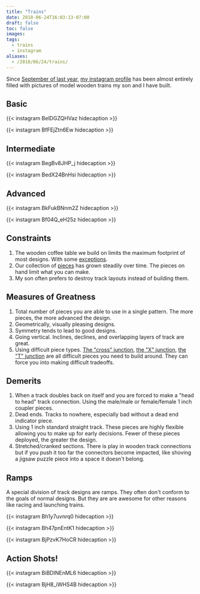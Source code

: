 ```yaml
---
title: "Trains"
date: 2018-06-24T16:03:13-07:00
draft: false
toc: false
images:
tags:
  - trains
  - instagram
aliases:
  - /2018/06/24/trains/
---
```


Since [September of last year](https://www.instagram.com/p/BZHA7rjnu77/), [my instagram profile](https://www.instagram.com/tphummel/) has been almost entirely filled with pictures of model wooden trains my son and I have built.

## Basic


{{< instagram BelDGZQHVaz hidecaption >}}

{{< instagram BfFEjZtn6Ew hidecaption >}}


## Intermediate

{{< instagram BegBv8JHP_j hidecaption >}}

{{< instagram BedX24BnHsi hidecaption >}}


## Advanced

{{< instagram BkFukBNnm2Z hidecaption >}}

{{< instagram Bf04Q_eH25z hidecaption >}}

## Constraints

1. The wooden coffee table we build on limits the maximum footprint of most designs. With some [exceptions](https://www.instagram.com/p/Bgtd4lEn7nx/).
1. Our collection of [pieces](https://www.instagram.com/p/BegAh3OnN8R/) has grown steadily over time. The pieces on hand limit what you can make.
1. My son often prefers to destroy track layouts instead of building them.

## Measures of Greatness

1. Total number of pieces you are able to use in a single pattern. The more pieces, the more advanced the design.
1. Geometrically, visually pleasing designs.
1. Symmetry tends to lead to good designs.
1. Going vertical. Inclines, declines, and overlapping layers of track are great.
1. Using difficult piece types. [The "cross" junction](https://www.instagram.com/p/BfAF3VAHnBS/), [the "X" junction](https://www.instagram.com/p/BfBw9qUHHtT/), [the "T" junction](https://www.instagram.com/p/BkQB9JZHgAL/) are all difficult pieces you need to build around. They can force you into making difficult tradeoffs.

## Demerits

1. When a track doubles back on itself and you are forced to make a "head to head" track connection. Using the male/male or female/female 1 inch coupler pieces.
1. Dead ends. Tracks to nowhere, especially bad without a dead end indicator piece.
1. Using 1 inch standard straight track. These pieces are highly flexible allowing you to make up for early decisions. Fewer of these pieces deployed, the greater the design.
1. Stretched/cranked sections. There is play in wooden track connections but if you push it too far the connectors become impacted, like shoving a jigsaw puzzle piece into a space it doesn't belong.

## Ramps

A special division of track designs are ramps. They often don't conform to the goals of normal designs. But they are are awesome for other reasons like racing and launching trains.

{{< instagram Bh1y7uvnrq0 hidecaption >}}

{{< instagram Bh47pnEntK1 hidecaption >}}

{{< instagram BjPzvK7HoCR hidecaption >}}

## Action Shots!

{{< instagram BiBDINEnML6 hidecaption >}}

{{< instagram BjH8_iWHS4B hidecaption >}}
